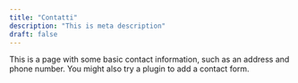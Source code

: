 ```yaml
---
title: "Contatti"
description: "This is meta description"
draft: false
---
```


This is a page with some basic contact information, such as an address and phone number. You might also try a plugin to add a contact form.